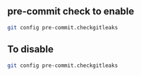 ## pre-commit check to enable

```bash
git config pre-commit.checkgitleaks
```

## To disable 

```bash
git config pre-commit.checkgitleaks
```
